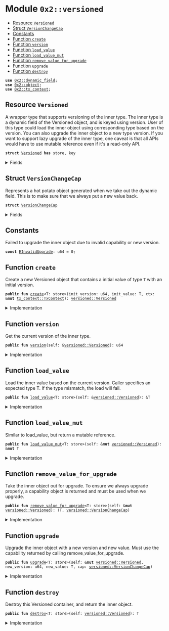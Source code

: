 
<a name="0x2_versioned"></a>

# Module `0x2::versioned`



-  [Resource `Versioned`](#0x2_versioned_Versioned)
-  [Struct `VersionChangeCap`](#0x2_versioned_VersionChangeCap)
-  [Constants](#@Constants_0)
-  [Function `create`](#0x2_versioned_create)
-  [Function `version`](#0x2_versioned_version)
-  [Function `load_value`](#0x2_versioned_load_value)
-  [Function `load_value_mut`](#0x2_versioned_load_value_mut)
-  [Function `remove_value_for_upgrade`](#0x2_versioned_remove_value_for_upgrade)
-  [Function `upgrade`](#0x2_versioned_upgrade)
-  [Function `destroy`](#0x2_versioned_destroy)


<pre><code><b>use</b> <a href="dynamic_field.md#0x2_dynamic_field">0x2::dynamic_field</a>;
<b>use</b> <a href="object.md#0x2_object">0x2::object</a>;
<b>use</b> <a href="tx_context.md#0x2_tx_context">0x2::tx_context</a>;
</code></pre>



<a name="0x2_versioned_Versioned"></a>

## Resource `Versioned`

A wrapper type that supports versioning of the inner type.
The inner type is a dynamic field of the Versioned object, and is keyed using version.
User of this type could load the inner object using corresponding type based on the version.
You can also upgrade the inner object to a new type version.
If you want to support lazy upgrade of the inner type, one caveat is that all APIs would have
to use mutable reference even if it's a read-only API.


<pre><code><b>struct</b> <a href="versioned.md#0x2_versioned_Versioned">Versioned</a> <b>has</b> store, key
</code></pre>



<details>
<summary>Fields</summary>


<dl>
<dt>
<code>id: <a href="object.md#0x2_object_UID">object::UID</a></code>
</dt>
<dd>

</dd>
<dt>
<code>version: u64</code>
</dt>
<dd>

</dd>
</dl>


</details>

<a name="0x2_versioned_VersionChangeCap"></a>

## Struct `VersionChangeCap`

Represents a hot potato object generated when we take out the dynamic field.
This is to make sure that we always put a new value back.


<pre><code><b>struct</b> <a href="versioned.md#0x2_versioned_VersionChangeCap">VersionChangeCap</a>
</code></pre>



<details>
<summary>Fields</summary>


<dl>
<dt>
<code>versioned_id: <a href="object.md#0x2_object_ID">object::ID</a></code>
</dt>
<dd>

</dd>
<dt>
<code>old_version: u64</code>
</dt>
<dd>

</dd>
</dl>


</details>

<a name="@Constants_0"></a>

## Constants


<a name="0x2_versioned_EInvalidUpgrade"></a>

Failed to upgrade the inner object due to invalid capability or new version.


<pre><code><b>const</b> <a href="versioned.md#0x2_versioned_EInvalidUpgrade">EInvalidUpgrade</a>: u64 = 0;
</code></pre>



<a name="0x2_versioned_create"></a>

## Function `create`

Create a new Versioned object that contains a initial value of type <code>T</code> with an initial version.


<pre><code><b>public</b> <b>fun</b> <a href="versioned.md#0x2_versioned_create">create</a>&lt;T: store&gt;(init_version: u64, init_value: T, ctx: &<b>mut</b> <a href="tx_context.md#0x2_tx_context_TxContext">tx_context::TxContext</a>): <a href="versioned.md#0x2_versioned_Versioned">versioned::Versioned</a>
</code></pre>



<details>
<summary>Implementation</summary>


<pre><code><b>public</b> <b>fun</b> <a href="versioned.md#0x2_versioned_create">create</a>&lt;T: store&gt;(init_version: u64, init_value: T, ctx: &<b>mut</b> TxContext): <a href="versioned.md#0x2_versioned_Versioned">Versioned</a> {
    <b>let</b> <b>mut</b> self = <a href="versioned.md#0x2_versioned_Versioned">Versioned</a> {
        id: <a href="object.md#0x2_object_new">object::new</a>(ctx),
        version: init_version,
    };
    <a href="dynamic_field.md#0x2_dynamic_field_add">dynamic_field::add</a>(&<b>mut</b> self.id, init_version, init_value);
    self
}
</code></pre>



</details>

<a name="0x2_versioned_version"></a>

## Function `version`

Get the current version of the inner type.


<pre><code><b>public</b> <b>fun</b> <a href="versioned.md#0x2_versioned_version">version</a>(self: &<a href="versioned.md#0x2_versioned_Versioned">versioned::Versioned</a>): u64
</code></pre>



<details>
<summary>Implementation</summary>


<pre><code><b>public</b> <b>fun</b> <a href="versioned.md#0x2_versioned_version">version</a>(self: &<a href="versioned.md#0x2_versioned_Versioned">Versioned</a>): u64 {
    self.version
}
</code></pre>



</details>

<a name="0x2_versioned_load_value"></a>

## Function `load_value`

Load the inner value based on the current version. Caller specifies an expected type T.
If the type mismatch, the load will fail.


<pre><code><b>public</b> <b>fun</b> <a href="versioned.md#0x2_versioned_load_value">load_value</a>&lt;T: store&gt;(self: &<a href="versioned.md#0x2_versioned_Versioned">versioned::Versioned</a>): &T
</code></pre>



<details>
<summary>Implementation</summary>


<pre><code><b>public</b> <b>fun</b> <a href="versioned.md#0x2_versioned_load_value">load_value</a>&lt;T: store&gt;(self: &<a href="versioned.md#0x2_versioned_Versioned">Versioned</a>): &T {
    <a href="dynamic_field.md#0x2_dynamic_field_borrow">dynamic_field::borrow</a>(&self.id, self.version)
}
</code></pre>



</details>

<a name="0x2_versioned_load_value_mut"></a>

## Function `load_value_mut`

Similar to load_value, but return a mutable reference.


<pre><code><b>public</b> <b>fun</b> <a href="versioned.md#0x2_versioned_load_value_mut">load_value_mut</a>&lt;T: store&gt;(self: &<b>mut</b> <a href="versioned.md#0x2_versioned_Versioned">versioned::Versioned</a>): &<b>mut</b> T
</code></pre>



<details>
<summary>Implementation</summary>


<pre><code><b>public</b> <b>fun</b> <a href="versioned.md#0x2_versioned_load_value_mut">load_value_mut</a>&lt;T: store&gt;(self: &<b>mut</b> <a href="versioned.md#0x2_versioned_Versioned">Versioned</a>): &<b>mut</b> T {
    <a href="dynamic_field.md#0x2_dynamic_field_borrow_mut">dynamic_field::borrow_mut</a>(&<b>mut</b> self.id, self.version)
}
</code></pre>



</details>

<a name="0x2_versioned_remove_value_for_upgrade"></a>

## Function `remove_value_for_upgrade`

Take the inner object out for upgrade. To ensure we always upgrade properly, a capability object is returned
and must be used when we upgrade.


<pre><code><b>public</b> <b>fun</b> <a href="versioned.md#0x2_versioned_remove_value_for_upgrade">remove_value_for_upgrade</a>&lt;T: store&gt;(self: &<b>mut</b> <a href="versioned.md#0x2_versioned_Versioned">versioned::Versioned</a>): (T, <a href="versioned.md#0x2_versioned_VersionChangeCap">versioned::VersionChangeCap</a>)
</code></pre>



<details>
<summary>Implementation</summary>


<pre><code><b>public</b> <b>fun</b> <a href="versioned.md#0x2_versioned_remove_value_for_upgrade">remove_value_for_upgrade</a>&lt;T: store&gt;(self: &<b>mut</b> <a href="versioned.md#0x2_versioned_Versioned">Versioned</a>): (T, <a href="versioned.md#0x2_versioned_VersionChangeCap">VersionChangeCap</a>) {
    (
        <a href="dynamic_field.md#0x2_dynamic_field_remove">dynamic_field::remove</a>(&<b>mut</b> self.id, self.version),
        <a href="versioned.md#0x2_versioned_VersionChangeCap">VersionChangeCap</a> {
            versioned_id: <a href="object.md#0x2_object_id">object::id</a>(self),
            old_version: self.version,
        }
    )
}
</code></pre>



</details>

<a name="0x2_versioned_upgrade"></a>

## Function `upgrade`

Upgrade the inner object with a new version and new value. Must use the capability returned
by calling remove_value_for_upgrade.


<pre><code><b>public</b> <b>fun</b> <a href="versioned.md#0x2_versioned_upgrade">upgrade</a>&lt;T: store&gt;(self: &<b>mut</b> <a href="versioned.md#0x2_versioned_Versioned">versioned::Versioned</a>, new_version: u64, new_value: T, cap: <a href="versioned.md#0x2_versioned_VersionChangeCap">versioned::VersionChangeCap</a>)
</code></pre>



<details>
<summary>Implementation</summary>


<pre><code><b>public</b> <b>fun</b> <a href="versioned.md#0x2_versioned_upgrade">upgrade</a>&lt;T: store&gt;(self: &<b>mut</b> <a href="versioned.md#0x2_versioned_Versioned">Versioned</a>, new_version: u64, new_value: T, cap: <a href="versioned.md#0x2_versioned_VersionChangeCap">VersionChangeCap</a>) {
    <b>let</b> <a href="versioned.md#0x2_versioned_VersionChangeCap">VersionChangeCap</a> { versioned_id, old_version } = cap;
    <b>assert</b>!(versioned_id == <a href="object.md#0x2_object_id">object::id</a>(self), <a href="versioned.md#0x2_versioned_EInvalidUpgrade">EInvalidUpgrade</a>);
    <b>assert</b>!(old_version &lt; new_version, <a href="versioned.md#0x2_versioned_EInvalidUpgrade">EInvalidUpgrade</a>);
    <a href="dynamic_field.md#0x2_dynamic_field_add">dynamic_field::add</a>(&<b>mut</b> self.id, new_version, new_value);
    self.version = new_version;
}
</code></pre>



</details>

<a name="0x2_versioned_destroy"></a>

## Function `destroy`

Destroy this Versioned container, and return the inner object.


<pre><code><b>public</b> <b>fun</b> <a href="versioned.md#0x2_versioned_destroy">destroy</a>&lt;T: store&gt;(self: <a href="versioned.md#0x2_versioned_Versioned">versioned::Versioned</a>): T
</code></pre>



<details>
<summary>Implementation</summary>


<pre><code><b>public</b> <b>fun</b> <a href="versioned.md#0x2_versioned_destroy">destroy</a>&lt;T: store&gt;(self: <a href="versioned.md#0x2_versioned_Versioned">Versioned</a>): T {
    <b>let</b> <a href="versioned.md#0x2_versioned_Versioned">Versioned</a> { <b>mut</b> id, version } = self;
    <b>let</b> ret = <a href="dynamic_field.md#0x2_dynamic_field_remove">dynamic_field::remove</a>(&<b>mut</b> id, version);
    <a href="object.md#0x2_object_delete">object::delete</a>(id);
    ret
}
</code></pre>



</details>
